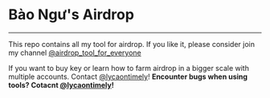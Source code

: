 # Bào Ngư's Airdrop
---
This repo contains all my tool for airdrop. If you like it, please consider join my channel [@airdrop_tool_for_everyone](https://web.telegram.org/k/#@airdrop_tool_for_everyone)

If you want to buy key or learn how to farm airdrop in a bigger scale with multiple accounts. Contact [@lycaontimely](https://web.telegram.org/k/#@lycaontimely)!
**Encounter bugs when using tools? Cotacnt [@lycaontimely](https://web.telegram.org/k/#@lycaontimely)!**
